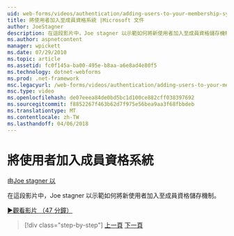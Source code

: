 ```yaml
---
uid: web-forms/videos/authentication/adding-users-to-your-membership-system
title: 將使用者加入至成員資格系統 |Microsoft 文件
author: JoeStagner
description: 在這段影片中，Joe stagner 以示範如何將新使用者加入至成員資格儲存機制。
ms.author: aspnetcontent
manager: wpickett
ms.date: 07/29/2010
ms.topic: article
ms.assetid: fc0f145a-ba00-495e-b8aa-a6e8ad4e80f5
ms.technology: dotnet-webforms
ms.prod: .net-framework
msc.legacyurl: /web-forms/videos/authentication/adding-users-to-your-membership-system
msc.type: video
ms.openlocfilehash: de07eeea84de0bd5bc1d100ce882cff038397692
ms.sourcegitcommit: f8852267f463b62d7f975e56bea9aa3f68fbbdeb
ms.translationtype: MT
ms.contentlocale: zh-TW
ms.lasthandoff: 04/06/2018
---
```

<a name="adding-users-to-your-membership-system"></a>將使用者加入成員資格系統
====================
由[Joe stagner 以](https://github.com/JoeStagner)

在這段影片中，Joe stagner 以示範如何將新使用者加入至成員資格儲存機制。

[&#9654;觀看影片 （47 分鐘）](https://channel9.msdn.com/Blogs/ASP-NET-Site-Videos/adding-users-to-your-membership-system)

> [!div class="step-by-step"]
> [上一頁](validating-users-with-the-login-control.md)
> [下一頁](logging-users-into-your-membership-system.md)
